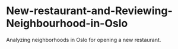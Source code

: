 # New-restaurant-and-Reviewing-Neighbourhood-in-Oslo
Analyzing neighborhoods in Oslo for opening a new restaurant.
